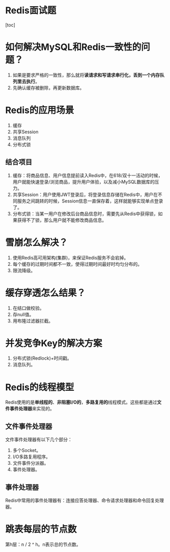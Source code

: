 # Redis面试题

[toc]

# 如何解决MySQL和Redis一致性的问题？
1. 如果是要求严格的一致性，那么就将**读请求和写请求串行化，丢到一个内存队列里去执行**。
2. 先确认缓存被删除，再更新数据库。

# Redis的应用场景
1. 缓存
2. 共享Session
3. 消息队列
4. 分布式锁

## 结合项目
1. 缓存：将商品信息、用户信息提前读入Redis中，在618/双十一活动的时候，用户就能快速登录/浏览商品，提升用户体验，以及减小MySQL数据库的压力。
2. 共享Session：用户使用JWT登录后，将登录信息存储在Redis中，用户在不同服务之间跳转的时候，Session信息一直保存着，这样就能够实现单点登录了。
3. 分布式锁：当某一用户在修改后台商品信息时，需要先从Redis中获得锁，如果获得不了锁，那么用户就不能修改商品信息。

# 雪崩怎么解决？
1. 使用Redis高可用架构(集群)，来保证Redis服务不会宕掉。
2. 每个缓存的过期时间都不一致，使得过期时间最好时均匀分布的。
3. 限流降级。

# 缓存穿透怎么结果？
1. 在结口做校验。
2. 存null值。
3. 用布隆过滤器拦截。

# 并发竞争Key的解决方案
1. 分布式锁(Redlock)+时间戳。
2. 消息队列。

# Redis的线程模型
Redis使用的是**单线程的**、**非阻塞I/O的**，**多路复用的**线程模式。这些都是通过**文件事件处理器**来实现的。
## 文件事件处理器
文件事件处理器有以下几个部分：
1. 多个Socket。
2. I/O多路复用程序。
3. 文件事件分派器。
4. 事件处理器。
## 事件处理器
Redis中常用的事件处理器有：连接应答处理器、命令请求处理器和命令回复处理器。

# 跳表每层的节点数
第h层：n / 2 ^ h。n表示总的节点数。